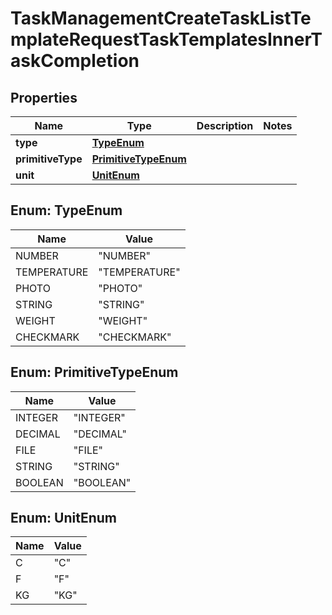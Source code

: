 

# TaskManagementCreateTaskListTemplateRequestTaskTemplatesInnerTaskCompletion


## Properties

| Name | Type | Description | Notes |
|------------ | ------------- | ------------- | -------------|
|**type** | [**TypeEnum**](#TypeEnum) |  |  |
|**primitiveType** | [**PrimitiveTypeEnum**](#PrimitiveTypeEnum) |  |  |
|**unit** | [**UnitEnum**](#UnitEnum) |  |  |



## Enum: TypeEnum

| Name | Value |
|---- | -----|
| NUMBER | &quot;NUMBER&quot; |
| TEMPERATURE | &quot;TEMPERATURE&quot; |
| PHOTO | &quot;PHOTO&quot; |
| STRING | &quot;STRING&quot; |
| WEIGHT | &quot;WEIGHT&quot; |
| CHECKMARK | &quot;CHECKMARK&quot; |



## Enum: PrimitiveTypeEnum

| Name | Value |
|---- | -----|
| INTEGER | &quot;INTEGER&quot; |
| DECIMAL | &quot;DECIMAL&quot; |
| FILE | &quot;FILE&quot; |
| STRING | &quot;STRING&quot; |
| BOOLEAN | &quot;BOOLEAN&quot; |



## Enum: UnitEnum

| Name | Value |
|---- | -----|
| C | &quot;C&quot; |
| F | &quot;F&quot; |
| KG | &quot;KG&quot; |



